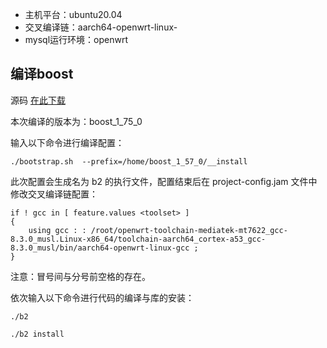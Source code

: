 - 主机平台：ubuntu20.04
- 交叉编译链：aarch64-openwrt-linux-
- mysql运行环境：openwrt

## 编译boost

源码 <a href="https://www.boost.org/users/download/">在此下载</a>

本次编译的版本为：boost_1_75_0

输入以下命令进行编译配置：

```
./bootstrap.sh  --prefix=/home/boost_1_57_0/__install
```

此次配置会生成名为 b2 的执行文件，配置结束后在 project-config.jam 文件中修改交叉编译链配置：

```
if ! gcc in [ feature.values <toolset> ]
{
    using gcc : : /root/openwrt-toolchain-mediatek-mt7622_gcc-8.3.0_musl.Linux-x86_64/toolchain-aarch64_cortex-a53_gcc-8.3.0_musl/bin/aarch64-openwrt-linux-gcc ;
}
```

注意：冒号间与分号前空格的存在。

依次输入以下命令进行代码的编译与库的安装：

```
./b2

./b2 install
```